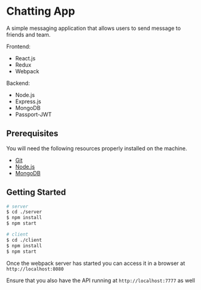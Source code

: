 # Chatting App

A simple messaging application that allows users to send message to friends and team.

Frontend:

* React.js
* Redux
* Webpack

Backend:

* Node.js
* Express.js
* MongoDB
* Passport-JWT

## Prerequisites

You will need the following resources properly installed on the machine.

* [Git](https://git-scm.com)
* [Node.js](https://nodejs.org)
* [MongoDB](https://www.mongodb.com)

## Getting Started

```bash
# server
$ cd ./server
$ npm install
$ npm start

# client
$ cd ./client
$ npm install
$ npm start
```

Once the webpack server has started you can access it in a browser at `http://localhost:8080`

Ensure that you also have the API running at `http://localhost:7777` as well